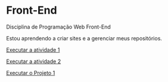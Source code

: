 # Front-End
 Disciplina de Programação Web Front-End

 Estou aprendendo a criar sites e a gerenciar meus repositórios.

<a href="https://fagner-dantas.github.io/Front-End/trabalhos/ativprog1/index.html" target="_blank"> Executar a atividade 1 </a>

<a href="https://fagner-dantas.github.io/Front-End/atividade2/formulario/index.html" target="_blank"> Executar a atividade 2 </a>

<a href="https://fagner-dantas.github.io/Front-End/projeto1/index.html" target="_blank"> Executar o Projeto 1 </a>